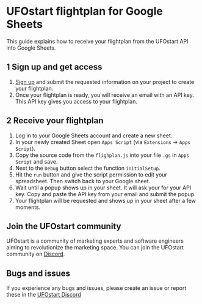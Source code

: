 # UFOstart flightplan for Google Sheets
This guide explains how to receive your flightplan from the UFOstart API into Google Sheets.

## 1 Sign up and get access
1. [Sign up](https://form.jotform.com/221392336964057) and submit the requested information on your project to create your flightplan.
2. Once your flightplan is ready, you will receive an email with an API key. This API key gives you access to your flightplan.

## 2 Receive your flightplan
1. Log in to your Google Sheets account and create a new sheet.
2. In your newly created Sheet open `Apps Script` (via `Extensions` -> `Apps Script`).
3. Copy the source code from the `flighplan.js` into your file `.gs` in `Apps Script` and save.
4. Next to the `Debug` button select the function `initialSetup`.
5. Hit the `run` button and give the script permission to edit your spreadsheet. Then switch back to your Google sheet.
6. Wait until a popup shows up in your sheet. It will ask your for your API key. Copy and paste the API key from your email and submit the popup.
7. Your flightplan will be requested and shows up in your sheet after a few moments.

## Join the UFOstart community
UFOstart is a community of marketing experts and software engineers aiming to revolutionize the marketing space. You can join the UFOstart community on [Discord]().

## Bugs and issues
If you experience any bugs and issues, please create an issue or report these in the [UFOstart Discord]()